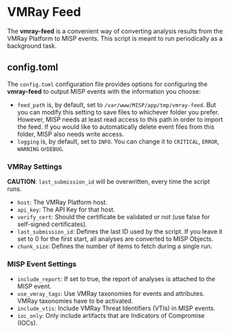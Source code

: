 # VMRay Feed

The **vmray-feed** is a convenient way of converting analysis results from the VMRay Platform to MISP events. This script is meant to run periodically as a background task.

## config.toml

The `config.toml` configuration file provides options for configuring the **vmray-feed** to output MISP events with the information you choose:

* `feed_path` is, by default, set to `/var/www/MISP/app/tmp/vmray-feed`. But you can modify this setting to save files to whichever folder you prefer. However, MISP needs at least read access to this path in order to import the feed. If you would like to automatically delete event files from this folder, MISP also needs write access.
* `logging` is, by default, set to `INFO`. You can change it to `CRITICAL`, `ERROR`, `WARNING` or`DEBUG`.

### VMRay Settings

**CAUTION**: `last_submission_id` will be overwritten, every time the script runs.

* `host`: The VMRay Platform host.
* `api_key`: The API Key for that host.
* `verify_cert`: Should the certificate be validated or not (use false for self-signed certificates).
* `last_submission_id`: Defines the last ID used by the script. If you leave it set to 0 for the first start, all analyses are converted to MISP Objects.
* `chunk_size`: Defines the number of items to fetch during a single run.

### MISP Event Settings

* `include_report`: If set to true, the report of analyses is attached to the MISP event.
* `use_vmray_tags`: Use VMRay taxonomies for events and attributes. VMRay taxonomies have to be activated.
* `include_vtis`: Include VMRay Threat Identifiers (VTIs) in MISP events.
* `ioc_only`: Only include artifacts that are Indicators of Compromise (IOCs).
